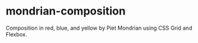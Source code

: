 # mondrian-composition
Composition in red, blue, and yellow by Piet Mondrian using CSS Grid and Flexbox.
